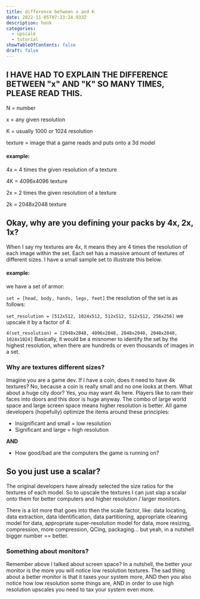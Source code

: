 ```yaml
---
title: difference between x and K
date: 2022-11-05T07:23:24.933Z
description: honk
categories:
  - upscale
  - tutorial
showTableOfContents: false
draft: false
---
```

## I HAVE HAD TO EXPLAIN THE DIFFERENCE BETWEEN "x" AND "K" SO MANY TIMES, PLEASE READ THIS.

N = number


x = any given resolution


K = usually 1000 or 1024 resolution


texture = image that a game reads and puts onto a 3d model

#### example:

4x = 4 times the given resolution of a texture


4K = 4096x4096 texture

2x = 2 times the given resolution of a texture


2k = 2048x2048 texture

## Okay, why are you defining your packs by 4x, 2x, 1x?

When I say my textures are 4x, it means they are 4 times the resolution of each image within the set. Each set has a massive amount of textures of different sizes. I have a small sample set to illustrate this below.

#### example:

we have a set of armor:


`set = [head, body, hands, legs, feet]`
the resolution of the set is as follows:


`set_resolution = [512x512, 1024x512, 512x512, 512x512, 256x256]`
we upscale it by a factor of 4:


`4(set_resolution) = [2048x2048, 4096x2048, 2048x2048, 2048x2048, 1024x1024]`
Basically, it would be a misnomer to identify the set by the highest resolution, when there are hundreds or even thousands of images in a set.

### Why are textures different sizes?

Imagine you are a game dev. If I have a coin, does it need to have 4k textures? No, because a coin is really small and no one looks at them. What about a huge city door? Yes, you may want 4k here. Players like to ram their faces into doors and this door is huge anyway. The combo of large world space and large screen space means higher resolution is better. All game developers (hopefully) optimize the items around these principles:

* Insignificant and small = low resolution 
* Significant and large = high resolution

**AND**

* How good/bad are the computers the game is running on?

## So you just use a scalar?

The original developers have already selected the size ratios for the textures of each model. So to upscale the textures I can just slap a scalar onto them for better computers and higher resolution / larger monitors. 



There is a lot more that goes into then the scale factor, like:
data locating, data extraction, data identification, data partitioning, appropriate cleaning model for data, appropriate super-resolution model for data, more resizing, compression, more compression, QCing, packaging...
but yeah, in a nutshell bigger number == better.

### Something about monitors?

Remember above I talked about screen space? In a nutshell, the better your monitor is the more you will notice low resolution textures. The sad thing about a better monitor is that it taxes your system more, AND then you also notice how low resolution some things are, AND in order to use high resolution upscales you need to tax your system even more.